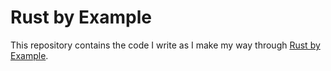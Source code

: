 # Rust by Example

This repository contains the code I write as I make my way through [Rust by Example](http://rustbyexample.com).
